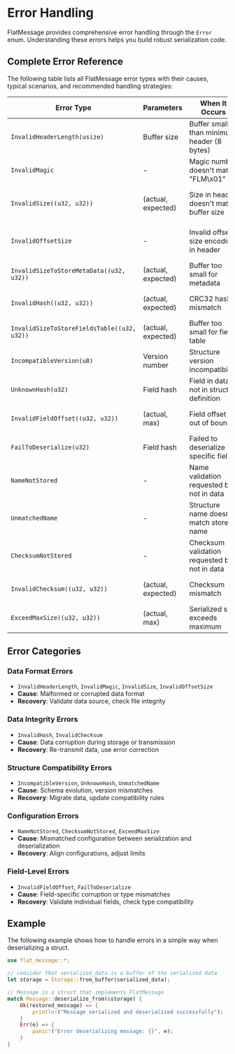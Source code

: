 # Error Handling

FlatMessage provides comprehensive error handling through the `Error` enum. Understanding these errors helps you build robust serialization code.

## Complete Error Reference

The following table lists all FlatMessage error types with their causes, typical scenarios, and recommended handling strategies:

| Error Type                                  | Parameters         | When It Occurs                                | Typical Cause                  | Recovery Strategy                   |
| ------------------------------------------- | ------------------ | --------------------------------------------- | ------------------------------ | ----------------------------------- |
| `InvalidHeaderLength(usize)`                | Buffer size        | Buffer smaller than minimum header (8 bytes)  | Truncated data, wrong format   | Check data source, validate input   |
| `InvalidMagic`                              | -                  | Magic number doesn't match "FLM\x01"          | Wrong file format, corruption  | Verify file type, check data source |
| `InvalidSize((u32, u32))`                   | (actual, expected) | Size in header doesn't match buffer size      | Partial read, corruption       | Re-read data, validate source       |
| `InvalidOffsetSize`                         | -                  | Invalid offset size encoding in header        | Corruption, unsupported format | Check format version, validate data |
| `InvalidSizeToStoreMetaData((u32, u32))`    | (actual, expected) | Buffer too small for metadata                 | Incomplete data, corruption    | Verify complete transmission        |
| `InvalidHash((u32, u32))`                   | (actual, expected) | CRC32 hash mismatch                           | Data corruption, tampering     | Re-transmit data, check integrity   |
| `InvalidSizeToStoreFieldsTable((u32, u32))` | (actual, expected) | Buffer too small for field table              | Truncated data                 | Ensure complete data transfer       |
| `IncompatibleVersion(u8)`                   | Version number     | Structure version incompatibility             | Version mismatch               | Migrate data, update code           |
| `UnknownHash(u32)`                          | Field hash         | Field in data not in struct definition        | Schema evolution, wrong struct | Check struct version, migrate       |
| `InvalidFieldOffset((u32, u32))`            | (actual, max)      | Field offset out of bounds                    | Corruption, format error       | Validate data integrity             |
| `FailToDeserialize(u32)`                    | Field hash         | Failed to deserialize specific field          | Type mismatch, corruption      | Check field compatibility           |
| `NameNotStored`                             | -                  | Name validation requested but not in data     | Missing metadata               | Disable validation or add metadata  |
| `UnmatchedName`                             | -                  | Structure name doesn't match stored name      | Wrong struct type              | Use correct struct, check data      |
| `ChecksumNotStored`                         | -                  | Checksum validation requested but not in data | Missing checksum               | Disable validation or add checksum  |
| `InvalidChecksum((u32, u32))`               | (actual, expected) | Checksum mismatch                             | Data corruption                | Re-transmit, validate source        |
| `ExceedMaxSize((u32, u32))`                 | (actual, max)      | Serialized size exceeds maximum               | Data too large, wrong limit    | Increase limit, reduce data size    |

## Error Categories

### Data Format Errors
- `InvalidHeaderLength`, `InvalidMagic`, `InvalidSize`, `InvalidOffsetSize`
- **Cause**: Malformed or corrupted data format
- **Recovery**: Validate data source, check file integrity

### Data Integrity Errors  
- `InvalidHash`, `InvalidChecksum`
- **Cause**: Data corruption during storage or transmission
- **Recovery**: Re-transmit data, use error correction

### Structure Compatibility Errors
- `IncompatibleVersion`, `UnknownHash`, `UnmatchedName`
- **Cause**: Schema evolution, version mismatches
- **Recovery**: Migrate data, update compatibility rules

### Configuration Errors
- `NameNotStored`, `ChecksumNotStored`, `ExceedMaxSize`
- **Cause**: Mismatched configuration between serialization and deserialization
- **Recovery**: Align configurations, adjust limits

### Field-Level Errors
- `InvalidFieldOffset`, `FailToDeserialize`
- **Cause**: Field-specific corruption or type mismatches
- **Recovery**: Validate individual fields, check type compatibility

## Example

The following example shows how to handle errors in a simple way when deserializing a struct.

```rust
use flat_message::*;

// consider that serialized_data is a buffer of the serialized data
let storage = Storage::from_buffer(serialized_data);

// Message is a struct that implements FlatMessage
match Message::deserialize_from(&storage) {
    Ok(restored_message) => {
        println!("Message serialized and deserialized successfully");
    }
    Err(e) => {
        panic!("Error deserializing message: {}", e);
    }
}
```